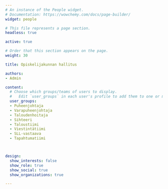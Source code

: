 ```yaml
---
# An instance of the People widget.
# Documentation: https://wowchemy.com/docs/page-builder/
widget: people

# This file represents a page section.
headless: true

active: true

# Order that this section appears on the page.
weight: 30

title: Opiskelijakunnan hallitus

authors:
- Admin

content:
  # Choose which groups/teams of users to display.
  #   Edit `user_groups` in each user's profile to add them to one or more of these groups.
  user_groups:
  - Puheenjohtaja
  - Varapuheenjohtaja
  - Taloudenhoitaja
  - Sihteeri
  - Taloustiimi
  - Viestintätiimi
  - SLL-vastaava
  - Tapahtumatiimi



design:
  show_interests: false
  show_role: true
  show_social: true
  show_organizations: true

---
```


